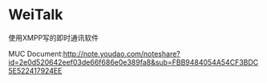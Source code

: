 # WeiTalk
使用XMPP写的即时通讯软件


MUC Document:http://note.youdao.com/noteshare?id=2e0d520642eef03de66f686e0e389fa8&sub=FBB9484054A54CF3BDC5E522417924EE